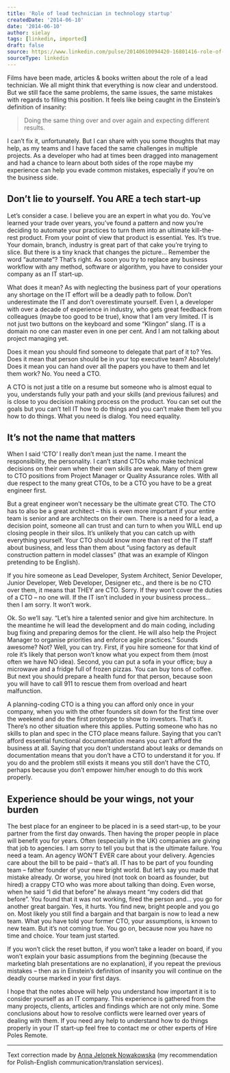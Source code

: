 ```yaml
---
title: 'Role of lead technician in technology startup'
createdDate: '2014-06-10'
date: '2014-06-10'
author: sielay
tags: [linkedin, imported]
draft: false
source: https://www.linkedin.com/pulse/20140610094420-16801416-role-of-lead-technician-in-technology-startup/
sourceType: linkedin
---
```


Films have been made, articles & books written about the role of a lead technician. We all might think that everything is now clear and understood. But we still face the same problems, the same issues, the same mistakes with regards to filling this position. It feels like being caught in the Einstein’s definition of insanity:

> Doing the same thing over and over again and expecting different results.

I can’t fix it, unfortunately. But I can share with you some thoughts that may help, as my teams and I have faced the same challenges in multiple projects. As a developer who had at times been dragged into management and had a chance to learn about both sides of the rope maybe my experience can help you evade common mistakes, especially if you’re on the business side.

## Don’t lie to yourself. You ARE a tech start-up

Let’s consider a case. I believe you are an expert in what you do. You’ve learned your trade over years, you’ve found a pattern and now you’re deciding to automate your practices to turn them into an ultimate kill-the-rest product. From your point of view that product is essential. Yes. It’s true. Your domain, branch, industry is great part of that cake you’re trying to slice. But there is a tiny knack that changes the picture… Remember the word “automate”? That’s right. As soon you try to replace any business workflow with any method, software or algorithm, you have to consider your company as an IT start-up.

What does it mean? As with neglecting the business part of your operations any shortage on the IT effort will be a deadly path to follow. Don’t underestimate the IT and don’t overestimate yourself. Even I, a developer with over a decade of experience in industry, who gets great feedback from colleagues (maybe too good to be true), know that I am very limited. IT is not just two buttons on the keyboard and some “Klingon” slang. IT is a domain no one can master even in one per cent. And I am not talking about project managing yet.

Does it mean you should find someone to delegate that part of it to? Yes. Does it mean that person should be in your top executive team? Absolutely! Does it mean you can hand over all the papers you have to them and let them work? No. You need a CTO.

A CTO is not just a title on a resume but someone who is almost equal to you, understands fully your path and your skills (and previous failures) and is close to you decision making process on the product. You can set out the goals but you can’t tell IT how to do things and you can’t make them tell you how to do things. What you need is dialog. You need equality.

## It’s not the name that matters

When I said ‘CTO’ I really don’t mean just the name. I meant the responsibility, the personality. I can’t stand CTOs who make technical decisions on their own when their own skills are weak. Many of them grew to CTO positions from Project Manager or Quality Assurance roles. With all due respect to the many great CTOs, to be a CTO you have to be a great engineer first.

But a great engineer won’t necessary be the ultimate great CTO. The CTO has to also be a great architect – this is even more important if your entire team is senior and are architects on their own. There is a need for a lead, a decision point, someone all can trust and can turn to when you WILL end up closing people in their silos. It’s unlikely that you can catch up with everything yourself. Your CTO should know more than rest of the IT staff about business, and less than them about “using factory as default construction pattern in model classes” (that was an example of Klingon pretending to be English).

If you hire someone as Lead Developer, System Architect, Senior Developer, Junior Developer, Web Developer, Designer etc., and there is be no CTO over them, it means that THEY are CTO. Sorry. If they won’t cover the duties of a CTO – no one will. If the IT isn’t included in your business process…then I am sorry. It won’t work.

Ok. So we’ll say. “Let’s hire a talented senior and give him architecture. In the meantime he will lead the development and do main coding, including bug fixing and preparing demos for the client. He will also help the Project Manager to organise priorities and enforce agile practices.” Sounds awesome? Not? Well, you can try. First, if you hire someone for that kind of role it’s likely that person won’t know what you expect from them (most often we have NO idea). Second, you can put a sofa in your office; buy a microwave and a fridge full of frozen pizzas. You can buy tons of coffee. But next you should prepare a health fund for that person, because soon you will have to call 911 to rescue them from overload and heart malfunction.

A planning-coding CTO is a thing you can afford only once in your company, when you with the other founders sit down for the first time over the weekend and do the first prototype to show to investors. That’s it. There’s no other situation where this applies. Putting someone who has no skills to plan and spec in the CTO place means failure. Saying that you can’t afford essential functional documentation means you can’t afford the business at all. Saying that you don’t understand about leaks or demands on documentation means that you don’t have a CTO to understand it for you. If you do and the problem still exists it means you still don’t have the CTO, perhaps because you don’t empower him/her enough to do this work properly.

## Experience should be your wings, not your burden

The best place for an engineer to be placed in is a seed start-up, to be your partner from the first day onwards. Then having the proper people in place will benefit you for years. Often (especially in the UK) companies are giving that job to agencies. I am sorry to tell you but that is the ultimate failure. You need a team. An agency WON’T EVER care about your delivery. Agencies care about the bill to be paid – that’s all. IT has to be part of you founding team – father founder of your new bright world.
But let’s say you made that mistake already. Or worse, you hired (not took on board as founder, but hired) a crappy CTO who was more about talking than doing. Even worse, when he said “I did that before” he always meant “my coders did that before”. You found that it was not working, fired the person and… you go for another great bargain. Yes, it hurts. You find new, bright people and you go on. Most likely you still find a bargain and that bargain is now to lead a new team. What you have told your former CTO, your assumptions, is known to new team. But it’s not coming true. You go on, because now you have no time and choice. Your team just started.

If you won’t click the reset button, if you won’t take a leader on board, if you won’t explain your basic assumptions from the beginning (because the marketing blah presentations are no explanation), if you repeat the previous mistakes – then as in Einstein’s definition of insanity you will continue on the deadly course marked in your first days.

I hope that the notes above will help you understand how important it is to consider yourself as an IT company. This experience is gathered from the many projects, clients, articles and findings which are not only mine. Some conclusions about how to resolve conflicts were learned over years of dealing with them. If you need any help to understand how to do things properly in your IT start-up feel free to contact me or other experts of Hire Poles Remote.

-------

Text correction made by [Anna Jelonek Nowakowska](https://www.linkedin.com/profile/view?id=13627430&lipi=urn%3Ali%3Apage%3Ad_flagship3_pulse_read%3BvYlxo7ZORnip%2B9pB4k1Fvg%3D%3D) (my recommendation for Polish-English communication/translation services).
